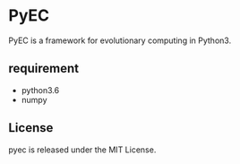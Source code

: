 # PyEC

PyEC is a framework for evolutionary computing in Python3.  

## requirement  

* python3.6  
* numpy

## License  

pyec is released under the MIT License.  
